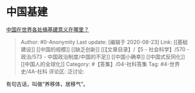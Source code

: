 # 中国基建
[中国在世界各处搞基建意义在哪里？](https://www.zhihu.com/question/348859803/answer/861846414)

> Author: #0-Anonymity
> Last update: [编辑于 2020-08-23]
> Link: [[基础建设]] [[中国的规模]] [[缺乏创新]] [[【文章目录】/【5 - 社会科学】/570 - 政治/573 - 中国政治制度/中国的不足]] [[中国小确幸]] [[中国式反同化]] [[中国人的全球化]]
> Category: #【答集】/04-社科答集
> Tag: #4-世界史/4A-社科
> 评论区:
> 泛讨论:

有句古话，叫做“养移体，居移气”。
